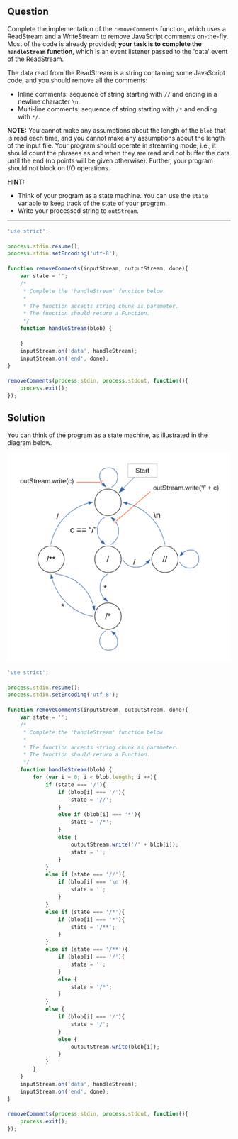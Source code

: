 ## Question

Complete the implementation of the `removeComments` function, which uses a ReadStream and a WriteStream to remove JavaScript comments on-the-fly. Most of the code is already provided; **your task is to complete the `handleStream` function**, which is an event listener passed to the 'data' event of the ReadStream.

The data read from the ReadStream is a string containing some JavaScript code, and you should remove all the comments:
- Inline comments: sequence of string starting with `//` and ending in a newline character `\n`.
- Multi-line comments: sequence of string starting with `/*` and ending with `*/`.

**NOTE:** You cannot make any assumptions about the length of the `blob` that is read each time, and you cannot make any assumptions about the length of the input file. Your program should operate in streaming mode, i.e., it should count the phrases as and when they are read and not buffer the data until the end (no points will be given otherwise). Further, your program should not block on I/O operations.

**HINT:**
- Think of your program as a state machine. You can use the `state` variable to keep track of the state of your program.
- Write your processed string to `outStream`.

---

```javascript
'use strict';

process.stdin.resume();
process.stdin.setEncoding('utf-8');

function removeComments(inputStream, outputStream, done){
    var state = '';
    /*
     * Complete the 'handleStream' function below.
     *
     * The function accepts string chunk as parameter.
     * The function should return a Function.
     */
    function handleStream(blob) {

    }
    inputStream.on('data', handleStream);
    inputStream.on('end', done);
}

removeComments(process.stdin, process.stdout, function(){
    process.exit();
});
```


## Solution

You can think of the program as a state machine, as illustrated in the diagram below.

<img src="q11-fsm.png" width="640"/>

```javascript
'use strict';

process.stdin.resume();
process.stdin.setEncoding('utf-8');

function removeComments(inputStream, outputStream, done){
    var state = '';
    /*
     * Complete the 'handleStream' function below.
     *
     * The function accepts string chunk as parameter.
     * The function should return a Function.
     */
    function handleStream(blob) {
        for (var i = 0; i < blob.length; i ++){
            if (state === '/'){
                if (blob[i] === '/'){
                    state = '//';
                }
                else if (blob[i] === '*'){
                    state = '/*';
                }
                else {
                    outputStream.write('/' + blob[i]);
                    state = '';
                }
            }
            else if (state === '//'){
                if (blob[i] === '\n'){
                    state = '';
                }
            }
            else if (state === '/*'){
                if (blob[i] === '*'){
                    state = '/**';
                }
            }
            else if (state === '/**'){
                if (blob[i] === '/'){
                    state = '';
                }
                else {
                    state = '/*';
                }
            }
            else {
                if (blob[i] === '/'){
                    state = '/';
                }
                else {
                    outputStream.write(blob[i]);
                }
            }
        }
    }
    inputStream.on('data', handleStream);
    inputStream.on('end', done);
}

removeComments(process.stdin, process.stdout, function(){
    process.exit();
});
```
